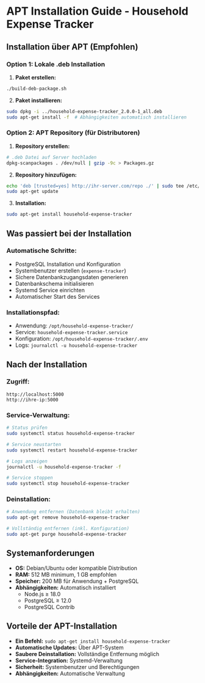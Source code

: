 # APT Installation Guide - Household Expense Tracker

## Installation über APT (Empfohlen)

### Option 1: Lokale .deb Installation

1. **Paket erstellen:**
```bash
./build-deb-package.sh
```

2. **Paket installieren:**
```bash
sudo dpkg -i ../household-expense-tracker_2.0.0-1_all.deb
sudo apt-get install -f  # Abhängigkeiten automatisch installieren
```

### Option 2: APT Repository (für Distributoren)

1. **Repository erstellen:**
```bash
# .deb Datei auf Server hochladen
dpkg-scanpackages . /dev/null | gzip -9c > Packages.gz
```

2. **Repository hinzufügen:**
```bash
echo 'deb [trusted=yes] http://ihr-server.com/repo ./' | sudo tee /etc/apt/sources.list.d/household-expense-tracker.list
sudo apt-get update
```

3. **Installation:**
```bash
sudo apt-get install household-expense-tracker
```

## Was passiert bei der Installation

### Automatische Schritte:
- PostgreSQL Installation und Konfiguration
- Systembenutzer erstellen (`expense-tracker`)
- Sichere Datenbankzugangsdaten generieren
- Datenbankschema initialisieren
- Systemd Service einrichten
- Automatischer Start des Services

### Installationspfad:
- Anwendung: `/opt/household-expense-tracker/`
- Service: `household-expense-tracker.service`
- Konfiguration: `/opt/household-expense-tracker/.env`
- Logs: `journalctl -u household-expense-tracker`

## Nach der Installation

### Zugriff:
```
http://localhost:5000
http://ihre-ip:5000
```

### Service-Verwaltung:
```bash
# Status prüfen
sudo systemctl status household-expense-tracker

# Service neustarten
sudo systemctl restart household-expense-tracker

# Logs anzeigen
journalctl -u household-expense-tracker -f

# Service stoppen
sudo systemctl stop household-expense-tracker
```

### Deinstallation:
```bash
# Anwendung entfernen (Datenbank bleibt erhalten)
sudo apt-get remove household-expense-tracker

# Vollständig entfernen (inkl. Konfiguration)
sudo apt-get purge household-expense-tracker
```

## Systemanforderungen

- **OS:** Debian/Ubuntu oder kompatible Distribution
- **RAM:** 512 MB minimum, 1 GB empfohlen
- **Speicher:** 200 MB für Anwendung + PostgreSQL
- **Abhängigkeiten:** Automatisch installiert
  - Node.js ≥ 18.0
  - PostgreSQL ≥ 12.0
  - PostgreSQL Contrib

## Vorteile der APT-Installation

- **Ein Befehl:** `sudo apt-get install household-expense-tracker`
- **Automatische Updates:** Über APT-System
- **Saubere Deinstallation:** Vollständige Entfernung möglich
- **Service-Integration:** Systemd-Verwaltung
- **Sicherheit:** Systembenutzer und Berechtigungen
- **Abhängigkeiten:** Automatische Verwaltung